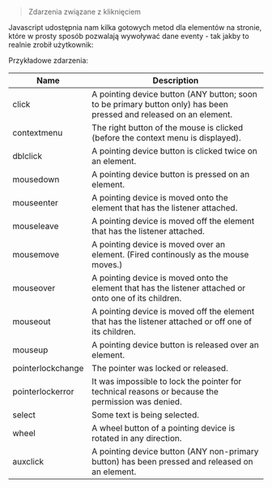 > Zdarzenia związane z kliknięciem

Javascript udostępnia nam kilka gotowych metod dla elementów na stronie, które w prosty sposób pozwalają wywoływać dane eventy - tak jakby to realnie zrobił użytkownik:

Przykładowe zdarzenia:

| Name          | Description                     |
|-------------------|--------------------------------------------------------------------------------------------------------------------|
| click             | A pointing device button (ANY button; soon to be primary button only) has been pressed and released on an element. |
| contextmenu       | The right button of the mouse is clicked (before the context menu is displayed).                                   |
| dblclick          | A pointing device button is clicked twice on an element.                                                           |
| mousedown         | A pointing device button is pressed on an element.                                                                 |
| mouseenter        | A pointing device is moved onto the element that has the listener attached.                                        |
| mouseleave        | A pointing device is moved off the element that has the listener attached.                                         |
| mousemove         | A pointing device is moved over an element. (Fired continously as the mouse moves.)                                |
| mouseover         | A pointing device is moved onto the element that has the listener attached or onto one of its children.            |
| mouseout          | A pointing device is moved off the element that has the listener attached or off one of its children.              |
| mouseup           | A pointing device button is released over an element.                                                              |
| pointerlockchange | The pointer was locked or released.                                                                                |
| pointerlockerror  | It was impossible to lock the pointer for technical reasons or because the permission was denied.                  |
| select            | Some text is being selected.                                                                                       |
| wheel             | A wheel button of a pointing device is rotated in any direction.                                                   |
|auxclick      | A pointing device button (ANY non-primary button) has been pressed and released on an element. |
